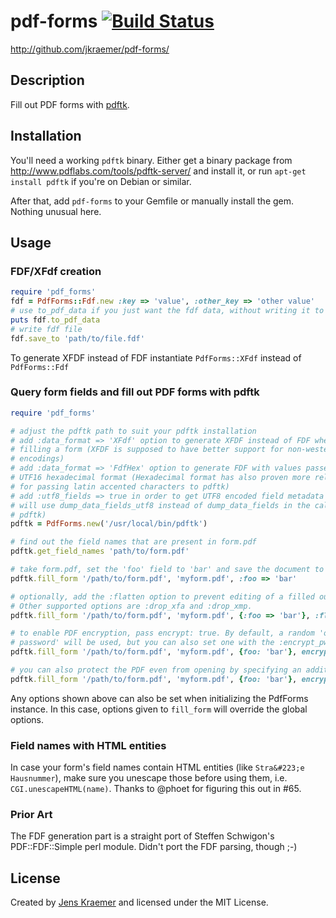 # pdf-forms [![Build Status](https://travis-ci.org/jkraemer/pdf-forms.png?branch=master)](https://travis-ci.org/jkraemer/pdf-forms)

http://github.com/jkraemer/pdf-forms/

## Description

Fill out PDF forms with [pdftk](http://www.pdflabs.com/tools/pdftk-server/).

## Installation

You'll need a working `pdftk` binary. Either get a binary package from
http://www.pdflabs.com/tools/pdftk-server/ and install it, or run
`apt-get install pdftk` if you're on Debian or similar.

After that, add `pdf-forms` to your Gemfile or manually install the gem. Nothing
unusual here.


## Usage

### FDF/XFdf creation

```ruby
require 'pdf_forms'
fdf = PdfForms::Fdf.new :key => 'value', :other_key => 'other value'
# use to_pdf_data if you just want the fdf data, without writing it to a file
puts fdf.to_pdf_data
# write fdf file
fdf.save_to 'path/to/file.fdf'
```

To generate XFDF instead of FDF instantiate `PdfForms::XFdf` instead of `PdfForms::Fdf`

### Query form fields and fill out PDF forms with pdftk

```ruby
require 'pdf_forms'

# adjust the pdftk path to suit your pdftk installation
# add :data_format => 'XFdf' option to generate XFDF instead of FDF when
# filling a form (XFDF is supposed to have better support for non-western
# encodings)
# add :data_format => 'FdfHex' option to generate FDF with values passed in
# UTF16 hexadecimal format (Hexadecimal format has also proven more reliable
# for passing latin accented characters to pdftk)
# add :utf8_fields => true in order to get UTF8 encoded field metadata (this
# will use dump_data_fields_utf8 instead of dump_data_fields in the call to
# pdftk)
pdftk = PdfForms.new('/usr/local/bin/pdftk')

# find out the field names that are present in form.pdf
pdftk.get_field_names 'path/to/form.pdf'

# take form.pdf, set the 'foo' field to 'bar' and save the document to myform.pdf
pdftk.fill_form '/path/to/form.pdf', 'myform.pdf', :foo => 'bar'

# optionally, add the :flatten option to prevent editing of a filled out form.
# Other supported options are :drop_xfa and :drop_xmp.
pdftk.fill_form '/path/to/form.pdf', 'myform.pdf', {:foo => 'bar'}, :flatten => true

# to enable PDF encryption, pass encrypt: true. By default, a random 'owner
# password' will be used, but you can also set one with the :encrypt_pw option.
pdftk.fill_form '/path/to/form.pdf', 'myform.pdf', {foo: 'bar'}, encrypt: true, encrypt_options: 'allow printing'

# you can also protect the PDF even from opening by specifying an additional user_pw option:
pdftk.fill_form '/path/to/form.pdf', 'myform.pdf', {foo: 'bar'}, encrypt: true, encrypt_options: 'user_pw secret'
```

Any options shown above can also be set when initializing the PdfForms
instance. In this case, options given to `fill_form` will override the global
options.

### Field names with HTML entities

In case your form's field names contain HTML entities (like
`Stra&#223;e Hausnummer`), make sure you unescape those before using them, i.e.
`CGI.unescapeHTML(name)`.  Thanks to @phoet for figuring this out in #65.


### Prior Art

The FDF generation part is a straight port of Steffen Schwigon's PDF::FDF::Simple perl module. Didn't port the FDF parsing, though ;-)

## License

Created by [Jens Kraemer](http://jkraemer.net/) and licensed under the MIT License.

